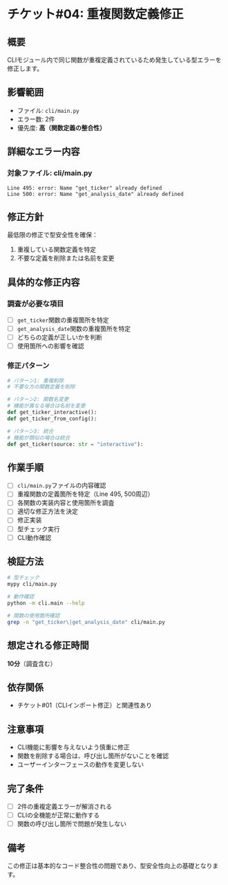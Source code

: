 # チケット#04: 重複関数定義修正

## 概要
CLIモジュール内で同じ関数が重複定義されているため発生している型エラーを修正します。

## 影響範囲
- ファイル: `cli/main.py`
- エラー数: 2件
- 優先度: **高（関数定義の整合性）**

## 詳細なエラー内容

### 対象ファイル: cli/main.py
```
Line 495: error: Name "get_ticker" already defined
Line 500: error: Name "get_analysis_date" already defined
```

## 修正方針
最低限の修正で型安全性を確保：
1. 重複している関数定義を特定
2. 不要な定義を削除または名前を変更

## 具体的な修正内容

### 調査が必要な項目
- [ ] `get_ticker`関数の重複箇所を特定
- [ ] `get_analysis_date`関数の重複箇所を特定
- [ ] どちらの定義が正しいかを判断
- [ ] 使用箇所への影響を確認

### 修正パターン
```python
# パターン1: 重複削除
# 不要な方の関数定義を削除

# パターン2: 関数名変更
# 機能が異なる場合は名前を変更
def get_ticker_interactive():
def get_ticker_from_config():

# パターン3: 統合
# 機能が類似の場合は統合
def get_ticker(source: str = "interactive"):
```

## 作業手順
- [ ] `cli/main.py`ファイルの内容確認
- [ ] 重複関数の定義箇所を特定（Line 495, 500周辺）
- [ ] 各関数の実装内容と使用箇所を調査
- [ ] 適切な修正方法を決定
- [ ] 修正実装
- [ ] 型チェック実行
- [ ] CLI動作確認

## 検証方法
```bash
# 型チェック
mypy cli/main.py

# 動作確認
python -m cli.main --help

# 関数の使用箇所確認
grep -n "get_ticker\|get_analysis_date" cli/main.py
```

## 想定される修正時間
**10分**（調査含む）

## 依存関係
- チケット#01（CLIインポート修正）と関連性あり

## 注意事項
- CLI機能に影響を与えないよう慎重に修正
- 関数を削除する場合は、呼び出し箇所がないことを確認
- ユーザーインターフェースの動作を変更しない

## 完了条件
- [ ] 2件の重複定義エラーが解消される
- [ ] CLIの全機能が正常に動作する
- [ ] 関数の呼び出し箇所で問題が発生しない

## 備考
この修正は基本的なコード整合性の問題であり、型安全性向上の基礎となります。